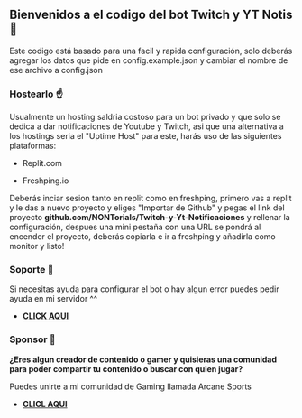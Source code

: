 ## Bienvenidos a el codigo del bot Twitch y YT Notis👋

Este codigo está basado para una facil y rapida configuración, solo deberás agregar los datos que pide en config.example.json y cambiar el nombre de ese archivo a config.json

### Hostearlo ☝

Usualmente un hosting saldria costoso para un bot privado y que solo se dedica a dar notificaciones de Youtube y Twitch, asi que una alternativa a los hostings seria el "Uptime Host"
para este, harás uso de las siguientes plataformas:

- Replit.com

- Freshping.io

Deberás inciar sesion tanto en replit como en freshping, primero vas a replit y le das a nuevo proyecto y eliges "Importar de Github" y pegas el link del proyecto **github.com/NONTorials/Twitch-y-Yt-Notificaciones**
y rellenar la configuración, despues una mini pestaña con una URL se pondrá al encender el proyecto, deberás copiarla e ir a freshping y añadirla como monitor y listo!

### Soporte 🔨

Si necesitas ayuda para configurar el bot o hay algun error puedes pedir ayuda en mi servidor ^^

- **[CLICK AQUI](https://discord.gg/c9Gz96XrXk)**

### Sponsor 👾

**¿Eres algun creador de contenido o gamer y quisieras una comunidad para poder compartir tu contenido o buscar con quien jugar?**

Puedes unirte a mi comunidad de Gaming llamada Arcane Sports

- **[CLICL AQUI](https://discord.gg/4r66GxsmZ7)**

